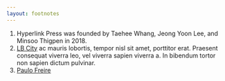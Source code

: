 ```yaml
---
layout: footnotes
---
```


1. Hyperlink Press was founded by Taehee Whang, Jeong Yoon Lee, and Minsoo Thigpen in 2018.
2. [LB City]() ac mauris lobortis, tempor nisl sit amet, porttitor erat. Praesent consequat viverra leo, vel viverra sapien viverra a. In bibendum tortor non sapien dictum pulvinar.
3. [Paulo Freire]()